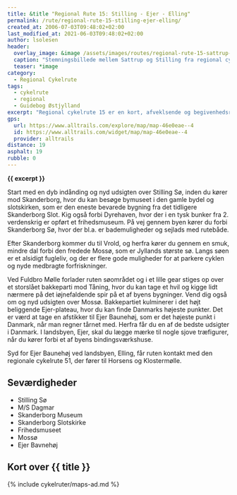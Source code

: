 ```yaml
---
title: &title "Regional Rute 15: Stilling - Ejer - Elling"
permalink: /rute/regional-rute-15-stilling-ejer-elling/
created_at: 2006-07-03T09:48:02+02:00
last_modified_at: 2021-06-03T09:48:02+02:00
author: lsolesen
header:
  overlay_image: &image /assets/images/routes/regional-rute-15-sattrup-stilling.jpg
  caption: "Stemningsbillede mellem Sattrup og Stilling fra regional cykelrute 15"
  teaser: *image
category:
  - Regional Cykelrute
tags:
  - cykelrute
  - regional
  - Guidebog Østjylland
excerpt: "Regional cykelrute 15 er en kort, afveklsende og begivenhedsrig rute gennem det midtjyske søhøjland, op over Danmarks højeste bakkeparti og med mulighed for en afstikker til Danmarks højeste punkt."
gps:
  url: https://www.alltrails.com/explore/map/map-46e0eae--4
  id: https://www.alltrails.com/widget/map/map-46e0eae--4
  provider: alltrails
distance: 19
asphalt: 19
rubble: 0
---
```


**{{ excerpt }}**

Start med en dyb indånding og nyd udsigten over Stilling Sø, inden du kører mod Skanderborg, hvor du kan besøge bymuseet i den gamle bydel og slotskirken, som er den eneste bevarede bygning fra det tidligere Skanderborg Slot. Kig også forbi Dyrehaven, hvor der i en tysk bunker fra 2. verdenskrig er opført et frihedsmuseum. På vej gennem byen kører du forbi Skanderborg Sø, hvor der bl.a. er bademuligheder og sejlads med rutebåde.

Efter Skanderborg kommer du til Vrold, og herfra kører du gennem en smuk, mindre dal forbi den fredede Mossø, som er Jyllands største sø. Langs søen er et alsidigt fugleliv, og der er flere gode muligheder for at parkere cyklen og nyde medbragte forfriskninger.

Ved Fuldbro Mølle forlader ruten søområdet og i et lille gear stiges op over et storslået bakkeparti mod Tåning, hvor du kan tage et hvil og kigge lidt nærmere på det iøjnefaldende spir på et af byens bygninger. Vend dig også om og nyd udsigten over Mossø. Bakkepartiet kulminerer i det højt beliggende Ejer-plateau, hvor du kan finde Danmarks højeste punkter. Det er værd at tage en afstikker til Ejer Baunehøj, som er det højeste punkt i Danmark, når man regner tårnet med. Herfra får du en af de bedste udsigter i Danmark. I landsbyen, Ejer, skal du lægge mærke til nogle sjove træfigurer, når du kører forbi et af byens bindingsværkshuse.

Syd for Ejer Baunehøj ved landsbyen, Elling, får ruten kontakt med den regionale cykelrute 51, der fører til Horsens og Klostermølle.

## Seværdigheder

- Stilling Sø
- M/S Dagmar
- Skanderborg Museum
- Skanderborg Slotskirke
- Frihedsmuseet
- Mossø
- Ejer Bavnehøj

## Kort over {{ title }}

{% include cykelruter/maps-ad.md %}
